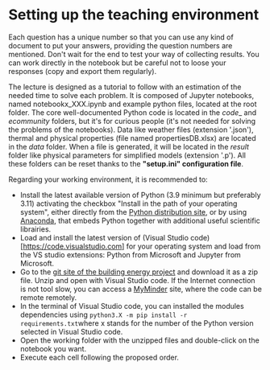 # Setting up the teaching environment

Each question has a unique number so that you can use any kind of document to put your answers, providing the question numbers are mentioned. Don't wait for the end to test your way of collecting results. You can work directly in the notebook but be careful not to loose your responses (copy and export them regularly).

The lecture is designed as a tutorial to follow with an estimation of the needed time to solve each problem. It is composed of Jupyter notebooks, named notebookx_XXX.ipynb and example python files, located at the root folder. The core well-documented Python code is located in the _code__ and _ecommunity_ folders, but it's for curious people (it's not needed for solving the problems of the notebooks). Data like weather files (extension '.json'), thermal and physical properties (file named propertiesDB.xlsx) are located in the _data_ folder. When a file is generated, it will be located in the _result_ folder like physical parameters for simplified models (extension '.p'). All these folders can be reset thanks to the __"setup.ini" configuration file__.

Regarding your working environment, it is recommended to:
- Install the latest available version of Python (3.9 minimum but preferably 3.11) activating the checkbox "Install in the path of your operating system", either directly from the [Python distribution site](https://www.python.org/downloads/), or by using [Anaconda](https://www.anaconda.com/products/distribution), that embeds Python together with additional useful scientific librairies.
- Load and install the latest version of (Visual Studio code)[https://code.visualstudio.com] for your operating system and load from the VS studio extensions: Python from Microsoft and Jupyter from Microsoft.
- Go to the [git site of the building energy project](https://gricad-gitlab.univ-grenoble-alpes.fr/ploixs/batem) and download it as a zip file. Unzip and open with Visual Studio code. If the Internet connection is not tool slow, you can access a [MyMinder](https://bit.ly/3QbtIPK) site, where the code can be remote remotely.
- In the terminal of Visual Studio code, you can installed the modules dependencies using ```python3.X -m pip install -r requirements.txt```where x stands for the number of the Python version selected in Visual Studio code.
- Open the working folder with the unzipped files and double-click on the notebook you want. 
- Execute each cell following the proposed order.
  